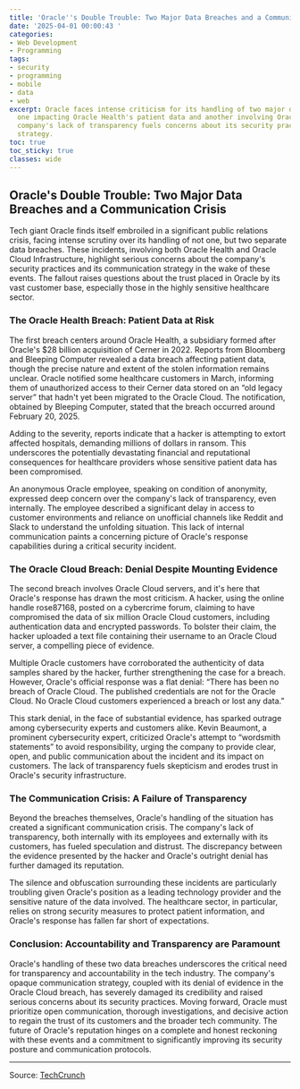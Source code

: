 ```yaml
---
title: 'Oracle''s Double Trouble: Two Major Data Breaches and a Communication Crisis'
date: '2025-04-01 00:00:43 '
categories:
- Web Development
- Programming
tags:
- security
- programming
- mobile
- data
- web
excerpt: Oracle faces intense criticism for its handling of two major data breaches,
  one impacting Oracle Health's patient data and another involving Oracle Cloud.  The
  company's lack of transparency fuels concerns about its security practices and communication
  strategy.
toc: true
toc_sticky: true
classes: wide
---
```


## Oracle's Double Trouble: Two Major Data Breaches and a Communication Crisis

Tech giant Oracle finds itself embroiled in a significant public relations crisis, facing intense scrutiny over its handling of not one, but two separate data breaches.  These incidents, involving both Oracle Health and Oracle Cloud Infrastructure, highlight serious concerns about the company's security practices and its communication strategy in the wake of these events.  The fallout raises questions about the trust placed in Oracle by its vast customer base, especially those in the highly sensitive healthcare sector.

### The Oracle Health Breach: Patient Data at Risk

The first breach centers around Oracle Health, a subsidiary formed after Oracle's $28 billion acquisition of Cerner in 2022. Reports from Bloomberg and Bleeping Computer revealed a data breach affecting patient data, though the precise nature and extent of the stolen information remains unclear.  Oracle notified some healthcare customers in March, informing them of unauthorized access to their Cerner data stored on an “old legacy server” that hadn't yet been migrated to the Oracle Cloud.  The notification, obtained by Bleeping Computer, stated that the breach occurred around February 20, 2025.

Adding to the severity, reports indicate that a hacker is attempting to extort affected hospitals, demanding millions of dollars in ransom.  This underscores the potentially devastating financial and reputational consequences for healthcare providers whose sensitive patient data has been compromised.

An anonymous Oracle employee, speaking on condition of anonymity, expressed deep concern over the company's lack of transparency, even internally.  The employee described a significant delay in access to customer environments and reliance on unofficial channels like Reddit and Slack to understand the unfolding situation. This lack of internal communication paints a concerning picture of Oracle's response capabilities during a critical security incident.

### The Oracle Cloud Breach: Denial Despite Mounting Evidence

The second breach involves Oracle Cloud servers, and it's here that Oracle's response has drawn the most criticism. A hacker, using the online handle rose87168, posted on a cybercrime forum, claiming to have compromised the data of six million Oracle Cloud customers, including authentication data and encrypted passwords.  To bolster their claim, the hacker uploaded a text file containing their username to an Oracle Cloud server, a compelling piece of evidence.

Multiple Oracle customers have corroborated the authenticity of data samples shared by the hacker, further strengthening the case for a breach.  However, Oracle's official response was a flat denial: “There has been no breach of Oracle Cloud. The published credentials are not for the Oracle Cloud. No Oracle Cloud customers experienced a breach or lost any data.”

This stark denial, in the face of substantial evidence, has sparked outrage among cybersecurity experts and customers alike.  Kevin Beaumont, a prominent cybersecurity expert, criticized Oracle's attempt to “wordsmith statements” to avoid responsibility, urging the company to provide clear, open, and public communication about the incident and its impact on customers.  The lack of transparency fuels skepticism and erodes trust in Oracle's security infrastructure.

### The Communication Crisis: A Failure of Transparency

Beyond the breaches themselves, Oracle's handling of the situation has created a significant communication crisis.  The company's lack of transparency, both internally with its employees and externally with its customers, has fueled speculation and distrust.  The discrepancy between the evidence presented by the hacker and Oracle's outright denial has further damaged its reputation.

The silence and obfuscation surrounding these incidents are particularly troubling given Oracle's position as a leading technology provider and the sensitive nature of the data involved.  The healthcare sector, in particular, relies on strong security measures to protect patient information, and Oracle's response has fallen far short of expectations.

### Conclusion: Accountability and Transparency are Paramount

Oracle's handling of these two data breaches underscores the critical need for transparency and accountability in the tech industry.  The company's opaque communication strategy, coupled with its denial of evidence in the Oracle Cloud breach, has severely damaged its credibility and raised serious concerns about its security practices.  Moving forward, Oracle must prioritize open communication, thorough investigations, and decisive action to regain the trust of its customers and the broader tech community.  The future of Oracle's reputation hinges on a complete and honest reckoning with these events and a commitment to significantly improving its security posture and communication protocols.


---

Source: [TechCrunch](https://techcrunch.com/2025/03/31/oracle-under-fire-for-its-handling-of-separate-security-incidents/)